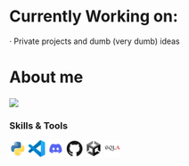 # Currently Working on:
· Private projects and dumb (very dumb) ideas

# About me

<a>
    <img align="center" src="https://github-readme-stats.vercel.app/api?username=Xabia598&show_icons=true&theme=chartreuse-dark">
    </br>
    <!--<img align="center" src="https://github-readme-stats.vercel.app/api/top-langs/?username=xabia598&layout=compact&theme=chartreuse-dark">-->
</a>
<h3>Skills & Tools </h3>
<code><img height="30" src="https://github.com/devicons/devicon/blob/master/icons/python/python-original.svg"></code>
<code><img height="30" src="https://github.com/devicons/devicon/blob/master/icons/vscode/vscode-original.svg"></code>
<code><img height="30" src="https://raw.githubusercontent.com/github/explore/80688e429a7d4ef2fca1e82350fe8e3517d3494d/topics/discord/discord.png"></code>
<code><img height="30" src="https://github.com/devicons/devicon/blob/master/icons/github/github-original.svg"></code>
<code><img height="30" src="https://raw.githubusercontent.com/devicons/devicon/1119b9f84c0290e0f0b38982099a2bd027a48bf1/icons/unity/unity-original.svg"></code>
<code><img height="30" src="https://raw.githubusercontent.com/devicons/devicon/1119b9f84c0290e0f0b38982099a2bd027a48bf1/icons/sqlalchemy/sqlalchemy-original.svg"></code>
